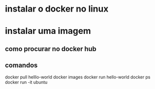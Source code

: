 # instalar o docker no linux

# instalar uma imagem

## como procurar no docker hub
## comandos
docker pull helllo-world
docker images
docker run hello-world
docker ps
docker run -it ubuntu
